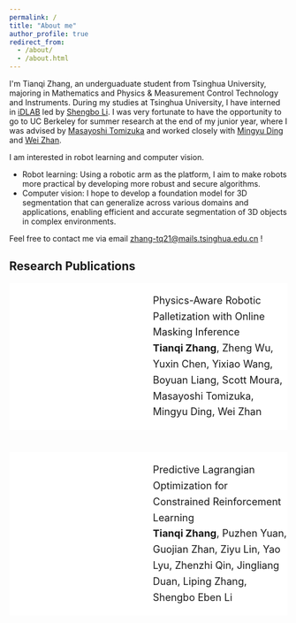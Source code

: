 ```yaml
---
permalink: /
title: "About me"
author_profile: true
redirect_from: 
  - /about/
  - /about.html
---
```


I'm Tianqi Zhang, an underguaduate student from Tsinghua University, majoring in Mathematics and Physics & Measurement Control Technology and Instruments. 
During my studies at Tsinghua University, I have interned in [iDLAB](http://www.idlab-tsinghua.com/thulab/labweb/index.html) led by [Shengbo Li](https://www.svm.tsinghua.edu.cn/essay/80/1812.html).
I was very fortunate to have the opportunity to go to UC Berkeley for summer research at the end of my junior year, where I was advised by [Masayoshi Tomizuka](https://me.berkeley.edu/people/masayoshi-tomizuka/) and worked closely with [Mingyu Ding](https://dingmyu.github.io/) and [Wei Zhan](https://zhanwei.site/).

I am interested in robot learning and computer vision.
+ Robot learning: Using a robotic arm as the platform, I aim to make robots more practical by developing more robust and secure algorithms.
+ Computer vision: I hope to develop a foundation model for 3D segmentation that can generalize across various domains and applications, enabling efficient and accurate segmentation of 3D objects in complex environments.

Feel free to contact me via email zhang-tq21@mails.tsinghua.edu.cn !



## Research Publications

<div style="display: flex; margin-bottom: 40px; background-color: white;">
  <embed src="../images/palletization.pdf" style="width: 250px; height: 150px; object-fit: contain; margin-right: 10px;">
  <p style="width: 50%; line-height: 1.6; font-size: 18px;">
    Physics-Aware Robotic Palletization with Online Masking Inference<br>
    <strong>Tianqi Zhang</strong>, Zheng Wu, Yuxin Chen, Yixiao Wang, Boyuan Liang, Scott Moura, Masayoshi Tomizuka, Mingyu Ding, Wei Zhan<br>
  </p>
</div>

<div style="display: flex; margin-bottom: 40px; background-color: white;">
  <embed src="../images/palletization.pdf" style="width: 250px; height: 150px; object-fit: contain; margin-right: 10px;">
  <p style="width: 50%; line-height: 1.6; font-size: 18px;">
    Predictive Lagrangian Optimization for Constrained Reinforcement Learning<br>
    <strong>Tianqi Zhang</strong>, Puzhen Yuan, Guojian Zhan, Ziyu Lin, Yao Lyu, Zhenzhi Qin, Jingliang Duan, Liping Zhang, Shengbo Eben Li<br>
  </p>
</div>


